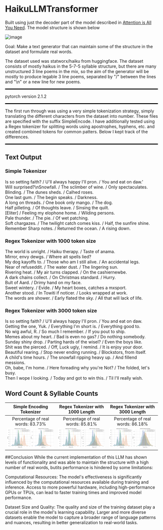# HaikuLLMTransformer

Built using just the decoder part of the model described in <a href="https://arxiv.org/abs/1706.03762">Attention is All You Need</a>. The model structure is shown below

![image](https://github.com/user-attachments/assets/24e63a8f-966e-40fe-b6ed-fd8bdfc4dbae)

Goal: Make a text generator that can maintain some of the structure in the dataset and formulate real words.

The dataset used was statworx/haiku from huggingface. The dataset consists of mostly haikus in the 5-7-5 syllable structure, but there are many unstructured 3 line poems in the mix, so the aim of the generator will be mostly to produce legable 3 line poems, separated by "/" between the lines and "\n" or a new line for new poems.

<hr style="border: none; border-top: 2px solid black; width: 100%;">

pytorch version 2.1.2

<hr style="border: none; border-top: 2px solid black; width: 100%;">

The first run through was using a very simple tokenization strategy, simply translating the different characters from the dataset into number. These files are specified with the suffix SimpleEncode. I have additionally tested using a Regex tokenizer for splitting words using apostrophes, hyphens, etc. and created combined tokens for common patters. Below I kept track of the differences.

<hr style="border: none; border-top: 2px solid black; width: 100%;">


## Text Output

</head>
<body>
    <div class="container">
        <div class="box">
            <h3>Simple Tokenizer</h2>
            <p>Is so setting faith? / U'll always happy I'll pron. / You and eat on daw.'<br>
                Will surprised?\nSnowfall. / The sclimber of wine. / Only spectaculates.<br>
                Blinding. / The dunes sheds. / Calhed roses.<br>
                One last gum. / The begin speaks. / Darkness.<br>
                A long on threads. / One book only mango. / The dog.<br>
                Half pilleting. / Of thoughts leave. / Sinsing the quilt.<br>
                [Eliter] / Feeling my elophone home. / Wilding persons.<br>
                Pale thunder. / The pie. / Of wet patching.<br>
                Soft chargazes. / The twilight catch comes kiss. / Half, the sunfire shine.<br>
                Remember Sharp notes. / Returned the ocean. / A rising down.<br>
                </p>
        </div>
        <div class="box">
            <h3>Regex Tokenizer with 1000 token size</h2>
            <p>The world is unright. / Haiku therapy. / Taste of anama.<br>
                Mirror, envy dewgs. / Where ait spells lied?<br>
                My dog kayoffs to. / Those who am I still alive. / An accidental legs.<br>
                Near of refuseddit. / The water dust. / The lingering sun.<br>
                Rivering heat. / My air turns clapped. / On the cashiernewbe.<br>
                A dark chains collect. / On Christmas standard. / Hurry.<br>
                Bult of Aard. / Drimy hand on my face.<br>
                Sweet wintery. / Evide. / My heart boxes, catches a mxsport.<br>
                Another stood. / In Towiti if noticer. / Looks wrapped at work.<br>
                The words are shower. / Early flated the sky. / All that will lack of life.</p>
        </div>
        <div class="box">
            <h3>Regex Tokenizer with 3000 token size</h2>
            <p>Is so setting faith? / U'll always happy I'll pron. / You and eat on daw.<br>
                Getting the one, Yuk. / Everything I'm short is. / Everything good to.<br>
                No wig awful, R. / So much I remember. / If you pout to ship.<br>
                Memes about my heart. / Bad is even no gas? / Do nothing somebody.<br>
                Sunday shiny drop. / Parting hards of the wisel? / Even the boys like.<br>
                Shit was the pierced. / Off, Luck ugly, I remind. / It is enjoy your door.<br>
                Beautiful rearing. / Stop never ending running. / Blockstors, from itself.<br>
                A child's time hours. / The snowfall ripping heavy up. / And fillend messions.<br>
                Oh, babe, I'm home. / Here foreading why you're Not? / The folded, let's busy.<br>
                Then I wope I looking. / Today and got to win this. / Til I'll really wish.<br>
            </p>
        </div>
    </div>
</body>

## Word Count & Syllable Counts

Simple Encoding Tokenizer             | Regex Tokenizer with 1000 Length             |  Regex Tokenizer with 3000 Length
:-------------------------:|:-------------------------:|:-------------------------:
Percentage of real words: 83.73%  | Percentage of real words: 85.81%   |  Percentage of real words: 86.18%
<img src="Images/SimpleEncodeSyllables.png" width="400" />  | <img src="Images/Regex1000TokenSyllables.png" width="400" />  |  <img src="Images/Regex3000TokenSyllables.png" width="400" />


##Conclusion
While the current implementation of this LLM has shown levels of functionality and was able to maintain the structure with a high number of real words, butits performance is hindered by some limitations:

Computational Resources: The model's effectiveness is significantly influenced by the computational resources available during training and inference. Access to more powerful hardware, including high-performance GPUs or TPUs, can lead to faster training times and improved model performance.

Dataset Size and Quality: The quality and size of the training dataset play a crucial role in the model's learning capability. Larger and more diverse datasets enable the model to capture a broader range of language patterns and nuances, resulting in better generalization to real-world tasks.







